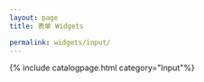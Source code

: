 ```yaml
---
layout: page
title: 表单 Widgets

permalink: widgets/input/
---
```


{% include catalogpage.html category="Input"%}  